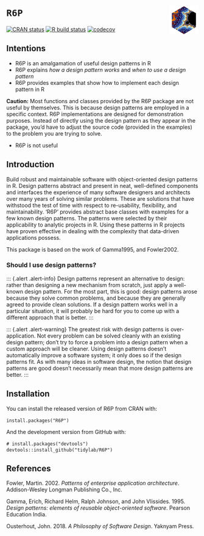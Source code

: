 <!-- README.md is generated from README.Rmd. Please edit that file -->

# `R6P` <img src="https://raw.githubusercontent.com/tidylab/R6P/master/pkgdown/logo.png" align="right" height="75"/>

<!-- badges: start -->

[![CRAN
status](https://www.r-pkg.org/badges/version/R6P)](https://CRAN.R-project.org/package=R6P)
[![R build
status](https://github.com/tidylab/R6P/workflows/R-CMD-check/badge.svg)](https://github.com/tidylab/R6P/actions)
[![codecov](https://codecov.io/gh/tidylab/R6P/branch/master/graph/badge.svg?token=U6FL5N32FL)](https://codecov.io/gh/tidylab/R6P)

<!-- badges: end -->

## Intentions

-   R6P is an amalgamation of useful design patterns in R
-   R6P explains *how a design pattern works* and *when to use a design
    pattern*
-   R6P provides examples that show how to implement each design pattern
    in R

**Caution:** Most functions and classes provided by the R6P package are
not useful by themselves. This is because design patterns are employed
in a specific context. R6P implementations are designed for
demonstration purposes. Instead of directly using the design pattern as
they appear in the package, you’d have to adjust the source code
(provided in the examples) to the problem you are trying to solve.

-   R6P is not useful

## Introduction

Build robust and maintainable software with object-oriented design
patterns in R. Design patterns abstract and present in neat,
well-defined components and interfaces the experience of many software
designers and architects over many years of solving similar problems.
These are solutions that have withstood the test of time with respect to
re-usability, flexibility, and maintainability. ‘R6P’ provides abstract
base classes with examples for a few known design patterns. The patterns
were selected by their applicability to analytic projects in R. Using
these patterns in R projects have proven effective in dealing with the
complexity that data-driven applications possess.

This package is based on the work of Gamma1995, and Fowler2002.

### Should I use design patterns?

::: {.alert .alert-info} Design patterns represent an alternative to
design: rather than designing a new mechanism from scratch, just apply a
well-known design pattern. For the most part, this is good: design
patterns arose because they solve common problems, and because they are
generally agreed to provide clean solutions. If a design pattern works
well in a particular situation, it will probably be hard for you to come
up with a different approach that is better. :::

::: {.alert .alert-warning} The greatest risk with design patterns is
over-application. Not every problem can be solved cleanly with an
existing design pattern; don’t try to force a problem into a design
pattern when a custom approach will be cleaner. Using design patterns
doesn’t automatically improve a software system; it only does so if the
design patterns fit. As with many ideas in software design, the notion
that design patterns are good doesn’t necessarily mean that more design
patterns are better. :::

## Installation

You can install the released version of R6P from CRAN with:

    install.packages("R6P")

And the development version from GitHub with:

    # install.packages("devtools")
    devtools::install_github("tidylab/R6P")

## References

Fowler, Martin. 2002. *<span class="nocase">Patterns of enterprise
application architecture</span>*. Addison-Wesley Longman Publishing Co.,
Inc.

Gamma, Erich, Richard Helm, Ralph Johnson, and John Vlissides. 1995.
*<span class="nocase">Design patterns: elements of reusable
object-oriented software</span>*. Pearson Education India.

Ousterhout, John. 2018. *<span class="nocase">A Philosophy of Software
Design</span>*. Yaknyam Press.
